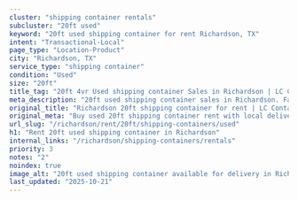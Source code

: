 ```yaml
---
cluster: "shipping container rentals"
subcluster: "20ft used"
keyword: "20ft used shipping container for rent Richardson, TX"
intent: "Transactional-Local"
page_type: "Location-Product"
city: "Richardson, TX"
service_type: "shipping container"
condition: "Used"
size: "20ft"
title_tag: "20ft 4vr Used shipping container Sales in Richardson | LC Container"
meta_description: "20ft used shipping container sales in Richardson. Fast delivery, competitive pricing. Serving shipping containers area. Quote ID: USV. Call (214) 524-4168 for your free quote today."
original_title: "Richardson 20ft shipping container for rent | LC Container"
original_meta: "Buy used 20ft shipping container rent with local delivery in Richardson, TX. LC Container — local Since 2003. Request a fast quote today."
url_slug: "/richardson/rent/20ft/shipping-containers/used"
h1: "Rent 20ft used shipping container in Richardson"
internal_links: "/richardson/shipping-containers/rentals"
priority: 3
notes: "2"
noindex: true
image_alt: "20ft used shipping container available for delivery in Richardson"
last_updated: "2025-10-21"
---
```


<!-- TODO: Add unique city/inventory copy, images, and internal links here. -->
